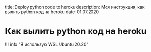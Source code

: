 title: Deploy python code to heroku
description: Моя инструкция, как вылить python код на heroku
date: 01.07.2020

# Как вылить python код на heroku

!!! info "Я использую  WSL Ubuntu 20.20"

```sh

```